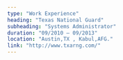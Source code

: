 ```yaml
---
type: "Work Experience"
heading: "Texas National Guard"
subheading: "Systems Administrator"
duration: "09/2010 – 09/2013"
location: "Austin,TX , Kabul,AFG."
link: "http://www.txarng.com/"
---
```

